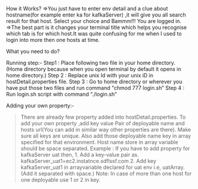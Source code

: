 
How it Works?
=>You just have to enter env detail and a clue about hostname(for example enter ka for kafkaServer) ,it will give you all search result for that host. Select your choice and Bammm!!! You are logged in.
=>The best part is it changes your terminal title which helps you recognise which tab is for which host.It was quite confusing for me when I used to login into more then one hosts at time.

What you need to do?

Running step:-
Step1 :  Place following two file in your home directory. (Home directory because when you open terminal by default it opens in home directory.)
Step 2 :  Replace unix Id with your unix iD in hostDetail.properties file.
Step 3 :  Go to home directory or wherever you have put those two files and run command "chmod 777 login.sh”
Step 4 : Run login.sh script with command “./login.sh”

Adding your own property:-
>There are already few property added into hostDetail.properties. 
>To add your own property ,add key value Pair of deployable name and hosts url(You can add  in similar way other properties are there). Make sure all keys are unique.
>Also add those deployable name key in array specified for that environment. Host name store in array variable should be space separated.
	Example :
		If you have to add property for kafkaServer uat then,
			1. Add a key-value pair as.     kafkaServer_uat1=ec2.instatnce.sdflssf.com
			2. Add key kafkaServer_uat1 in arrayvariable  declared for uat env i.e, uatArray.  (Add it separated with space.)
	 Note: In case of more than one host for one deployable use 1 or 2 in key.
